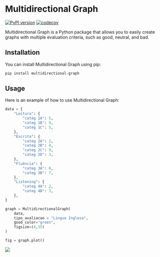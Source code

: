 # Multidirectional Graph

[![PyPI version](https://badge.fury.io/py/multidirectional-graph.svg)](https://badge.fury.io/py/multidirectional-graph)
[![codecov](https://codecov.io/gh/username/multidirectional-graph/branch/main/graph/badge.svg?token=abc123def456)](https://codecov.io/gh/username/multidirectional-graph)

Multidirectional Graph is a Python package that allows you to easily create graphs with multiple evaluation criteria, such as good, neutral, and bad.

## Installation

You can install Multidirectional Graph using pip:

```bash
pip install multidirectional-graph
```

## Usage

Here is an example of how to use Multidirectional Graph:

```python
data = {
    "Leitura": {
        "categ 1A": 5,
        "categ 1B": 9,
        "categ 1C": 5,
    },
    "Escrita": {
        "categ 2A": 2,
        "categ 2B": 4,
        "categ 2C": 9,
        "categ 2D": 3,
    },
    "Fluência": {
        "categ 3A": 6,
        "categ 3B": 7,
    },
    "Listening": {
        "categ 4A": 2,
        "categ 4B": 3,
    },
}

graph = MultidirectionalGraph(
    data,
    tipo_avaliacao = "Lingua Inglesa",
    good_color="green",
    figsize=(4,15)
)

fig = graph.plot()

```

![](images/teste.png)